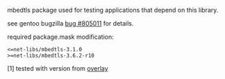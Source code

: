 
mbedtls package used for testing applications that depend on this library.

see gentoo bugzilla [bug #805011](https://bugs.gentoo.org/805011#c10) for details.

required package.mask modification:

```
<=net-libs/mbedtls-3.1.0
>=net-libs/mbedtls-3.6.2-r10
```

[1] tested with version from [overlay](https://codeberg.org/subDIMENSION/gentoo-overlay/src/branch/master/net-voip/umurmur)

